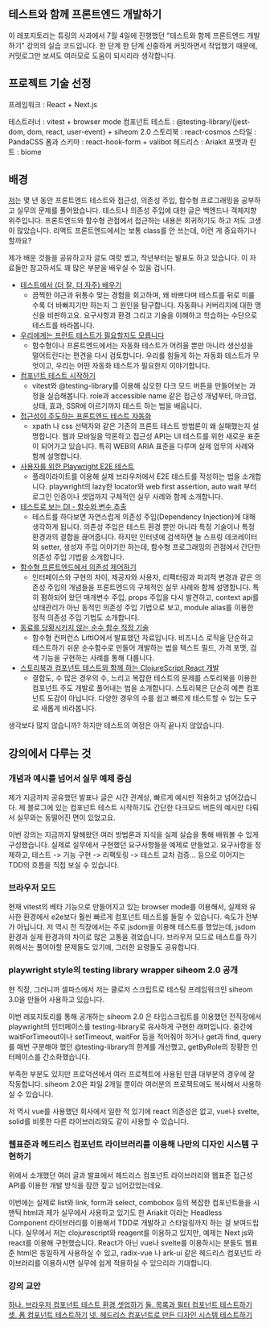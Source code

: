 ## 테스트와 함께 프론트엔드 개발하기

이 레포지토리는 튜링의 사과에서 7월 4일에 진행했던 "테스트와 함께 프론트엔드 개발하기" 강의의 실습 코드입니다. 한 단계 한 단계 신중하게 커밋하면서 작업했기 때문에, 커밋로그만 보셔도 여러모로 도움이 되시리라 생각합니다.

## 프로젝트 기술 선정

프레임워크 : React + Next.js

테스트러너 : vitest + browser mode
컴포넌트 테스트 : @testing-library/{jest-dom, dom, react, user-event} + siheom 2.0
스토리북 : react-cosmos
스타일 : PandaCSS
폼과 스키마 : react-hook-form + valibot
헤드리스 : Ariakit
포맷과 린트 : biome

## 배경

[저](https://x.com/stelo_kim)는 몇 년 동안 프론트엔드 테스트와 접근성, 의존성 주입, 함수형 프로그래밍을 공부하고 실무의 문제를 풀어왔습니다. 테스트나 의존성 주입에 대한 글은 백엔드나 객체지향 위주입니다. 프론트엔드와 함수형 관점에서 접근하는 내용은 희귀하기도 하고 저도 고생이 많았습니다. 리액트 프론트엔드에서는 보통 class를 안 쓰는데, 이런 게 중요하기나 할까요?

제가 배운 것들을 공유하고자 글도 여럿 썼고, 작년부터는 발표도 하고 있습니다. 이 자료들만 참고하셔도 꽤 많은 부분을 배우실 수 있을 겁니다.

- [테스트에서 (더 잘, 더 자주) 배우기](https://tech.wonderwall.kr/articles/learningwithtest/)
  - 끔찍한 야근과 뒤통수 맞는 경험을 회고하며, 왜 바쁘다며 테스트를 뒤로 미룰 수록 더 바빠지기만 하는지 그 원인을 탐구합니다. 자동화나 커버리지에 대한 맹신을 비판하고요. 요구사항과 환경 그리고 기술을 이해하고 학습하는 수단으로 테스트를 바라봅니다.
- [우리에게는 프런트 테스트가 필요할지도 모릅니다](https://twinstae.github.io/why-frontend-testing/)
  - 함수형이나 프론트엔드에서는 자동화 테스트가 어려울 뿐만 아니라 생산성을 떨어트린다는 편견을 다시 검토합니다. 우리를 힘들게 하는 자동화 테스트가 무엇이고, 우리는 어떤 자동화 테스트가 필요한지 이야기합니다.
- [컴포넌트 테스트 시작하기](https://twinstae.github.io/component-testing-a11y-markup/)
  - vitest와 @testing-library를 이용해 심오한 다크 모드 버튼을 만들어보는 과정을 실습해봅니다. role과 accessible name 같은 접근성 개념부터, 마크업, 상태, 효과, SSR에 이르기까지 테스트 하는 법을 배웁니다.
- [접근성이 주도하는 프론트엔드 테스트 자동화](https://tech.wonderwall.kr/articles/a11ydriventestautomation/)
  - xpath 나 css 선택자와 같은 기존의 프론트 테스트 방법론이 왜 실패했는지 설명합니다. 웹과 모바일을 막론하고 접근성 API는 UI 테스트를 위한 새로운 표준이 되어가고 있습니다. 특히 WEB의 ARIA 표준을 다루며 실제 업무의 사례와 함께 설명합니다.
- [사용자를 위한 Playwright E2E 테스트](https://tech.wonderwall.kr/articles/playwrighte2etestforuser/)
  - 플레이라이트를 이용해 실제 브라우저에서 E2E 테스트를 작성하는 법을 소개합니다. playwright의 lazy한 locator와 web first assertion, auto wait 부터 로그인 인증이나 셋업까지 구체적인 실무 사례와 함께 소개합니다.
- [테스트로 보는 DI - 함수와 변수 추출](https://twinstae.github.io/dependency-injection-extract/)
  - 테스트를 하다보면 자연스럽게 의존성 주입(Dependency Injection)에 대해 생각하게 됩니다. 의존성 주입은 테스트 환경 뿐만 아니라 특정 기술이나 특정 환경과의 결합을 끊어줍니다. 하지만 인터넷에 검색하면 늘 스프링 데코레이터와 setter, 생성자 주입 이야기만 하는데, 함수형 프로그래밍의 관점에서 간단한 의존성 주입 기법을 소개합니다.
- [함수형 프론트엔드에서 의존성 제어하기](https://tech.wonderwall.kr/articles/functionaldependencymanagement/)
  - 인터페이스와 구현의 차이, 제공자와 사용자, 리팩터링과 파괴적 변경과 같은 의존성 주입의 개념들을 프론트엔드의 구체적인 실무 사례와 함께 설명합니다. 특히 폄하되어 왔던 매개변수 주입, props 주입을 다시 발견하고, context api를 상태관리가 아닌 동적인 의존성 주입 기법으로 보고, module alias를 이용한 정적 의존성 주입 기법도 소개합니다.
- [동료를 당황시키지 않는 순수 함수 적정 기술](https://drive.google.com/file/d/1UxKbwrc4HxdEUqGpZ6M3mKx67NhxmPlo/view?usp=sharing)
  - 함수형 컨퍼런스 LiftIO에서 발표했던 자료입니다. 비즈니스 로직을 단순하고 테스트하기 쉬운 순수함수로 만들어 개발하는 법을 텍스트 필드, 가격 포맷, 검색 기능을 구현하는 사례를 통해 다룹니다.
- [스토리북과 컴포넌트 테스트와 함께 하는 ClojureScript React 개발](https://drive.google.com/file/d/1j3dOFjQAx49otvxu77RYG-Nip1TVsIGK/view?usp=sharing)
  - 결합도, 수 많은 경우의 수, 느리고 복잡한 테스트의 문제를 스토리북을 이용한 컴포넌트 주도 개발로 풀어내는 법을 소개합니다. 스토리북은 단순히 예쁜 컴포넌트 도감이 아닙니다. 다양한 경우의 수를 쉽고 빠르게 테스트할 수 있는 도구로 새롭게 바라봅니다.

생각보다 많지 않습니까? 하지만 테스트의 여정은 아직 끝나지 않았습니다.

## 강의에서 다루는 것

### 개념과 예시를 넘어서 실무 예제 중심

제가 지금까지 공유했던 발표나 글은 시간 관계상, 빠르게 예시만 적용하고 넘어갔습니다. 제 블로그에 있는 컴포넌트 테스트 시작하기도 간단한 다크모드 버튼의 예시만 다뤄서 실무와는 동떨어진 면이 있었고요.

이번 강의는 지금까지 말해왔던 여러 방법론과 지식을 실제 실습을 통해 배워볼 수 있게 구성했습니다. 실제로 실무에서 구현했던 요구사항들을 예제로 만들었고. 요구사항을 정제하고, 테스트 -> 기능 구현 -> 리팩토링 -> 테스트 교차 검증... 등으로 이어지는 TDD의 흐름을 직접 보실 수 있습니다.

### 브라우저 모드

현재 vitest의 베타 기능으로 만들어지고 있는 browser mode를 이용해서, 실제와 유사한 환경에서 e2e보다 훨씬 빠르게 컴포넌트 테스트를 돌릴 수 있습니다. 속도가 전부가 아닙니다. 저 역시 전 직장에서는 주로 jsdom을 이용해 테스트를 했었는데, jsdom 환경과 실제 환경과의 차이로 많은 고통을 겪었습니다. 브라우저 모드로 테스트를 하기 위해서는 풀어야할 문제들도 있기에, 그러한 요령들도 공유합니다.

### playwright style의 testing library wrapper siheom 2.0 공개

현 직장, 그러니까 셀파스에서 저는 클로저 스크립트로 테스팅 프레임워크인 siheom 3.0을 만들어 사용하고 있습니다.

이번 레포지토리를 통해 공개하는 siheom 2.0 은 타입스크립트를 이용했던 전직장에서 playwright의 인터페이스를 testing-library로 유사하게 구현한 래퍼입니다. 중간에 waitForTimeout이나 setTimeout, waitFor 등을 적어줘야 하거나 get과 find, query를 매번 구분해야 했던 @testing-library의 한계를 개선했고, getByRole의 장황한 인터페이스를 간소화했습니다.

부족한 부분도 있지만 프로덕션에서 여러 프로젝트에 사용된 만큼 대부분의 경우에 잘 작동합니다. siheom 2.0은 파일 2개일 뿐이라 여러분의 프로젝트에도 복사해서 사용하실 수 있습니다.

저 역시 vue를 사용했던 회사에서 일한 적 있기에 react 의존성은 없고, vue나 svelte, solid를 비롯한 다른 라이브러리와도 같이 사용할 수 있습니다.

### 웹표준과 헤드리스 컴포넌트 라이브러리를 이용해 나만의 디자인 시스템 구현하기

위에서 소개했던 여러 글과 발표에서 헤드리스 컴포넌트 라이브러리와 웹표준 접근성 API를 이용한 개발 방식을 잠깐 짚고 넘어갔었는데요.

이번에는 실제로 list와 link, form과 select, combobox 등의 복잡한 컴포넌트들을 시맨틱 html과 제가 실무에서 사용하고 있기도 한 Ariakit 이라는 Headless Component 라이브러리를 이용해서 TDD로 개발하고 스타일링까지 하는 걸 보여드립니다. 실무에서 저는 clojurescript와 reagent를 이용하고 있지만, 예제는 Next js와 react를 이용해 구현했습니다. React가 아닌 vue나 svelte를 이용하시는 분들도 웹표준 html은 동일하게 사용하실 수 있고, radix-vue 나 ark-ui 같은 헤드리스 컴포넌트 라이브러리를 이용하시면 실무에 쉽게 적용하실 수 있으리라 기대합니다.

### 강의 교안

[하나. 브라우저 컴포넌트 테스트 환경 셋업하기](https://github.com/taehee-sp/turing-frontend-test/tree/main/src/app/cosmos)
[둘. 목록과 필터 컴포넌트 테스트하기](https://github.com/taehee-sp/turing-frontend-test/tree/main/src/app/domains/saas/SaasList)
[셋. 폼 컴포넌트 테스트하기](https://github.com/taehee-sp/turing-frontend-test/tree/main/src/app/domains/member/MemberCreateForm)
[넷. 헤드리스 컴포넌트로 만든 디자인 시스템 테스트하기](https://github.com/taehee-sp/turing-frontend-test/tree/main/src/app/common/components/SelectWithComboboxd)
